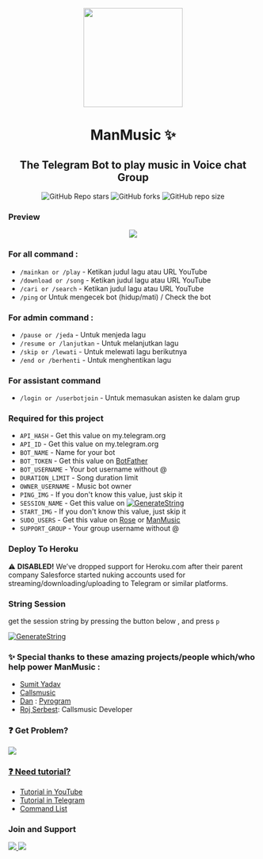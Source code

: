 <p align="center">
      <img style="width:200px; height:200px;"  src="https://telegra.ph/file/9a7828fb40ec2fb5dd0fd.png"></p>
<h1 align="center"><b>ManMusic ✨</b></h1>
<h2 align="center"><b>The Telegram Bot to play music in Voice chat Group</b></h2>

<p align="center">
  <img alt="GitHub Repo stars" src="https://img.shields.io/github/stars/dhimasazman/manMusic">
  <img alt="GitHub forks" src="https://img.shields.io/github/forks/dhimasazman/ManMusic">
  <img alt="GitHub repo size" src="https://img.shields.io/github/repo-size/dhimasazman/ManMusic?logo=github">
</p>

### Preview

<p align="center">
      <img src="https://telegra.ph/file/7ffc39a7789bb80175f70.png">
</p>

### For all command :
- `/mainkan or /play` - Ketikan judul lagu atau URL YouTube
- `/download or /song` - Ketikan judul lagu atau URL YouTube
- `/cari or /search` - Ketikan judul lagu atau URL YouTube
- `/ping` or Untuk mengecek bot (hidup/mati) / Check the bot

### For admin command :
- `/pause or /jeda` - Untuk menjeda lagu 
- `/resume or /lanjutkan` - Untuk melanjutkan lagu
- `/skip or /lewati` - Untuk melewati lagu berikutnya
- `/end or /berhenti` - Untuk menghentikan lagu

### For assistant command
- `/login or /userbotjoin` - Untuk memasukan asisten ke dalam grup

### Required for this project
- `API_HASH` - Get this value on my.telegram.org
- `API_ID` - Get this value on my.telegram.org
- `BOT_NAME` - Name for your bot
- `BOT_TOKEN` - Get this value on [BotFather](http://t.me/botfather)
- `BOT_USERNAME` - Your bot username without @
- `DURATION_LIMIT` - Song duration limit
- `OWNER_USERNAME` - Music bot owner
- `PING_IMG` - If you don't know this value, just skip it
- `SESSION_NAME` - Get this value on [![GenerateString](https://img.shields.io/badge/repl.it-generateString-yellowgreen)](https://replit.com/@DhimasAzman/Get-Session)
- `START_IMG` - If you don't know this value, just skip it
- `SUDO_USERS` - Get this value on [Rose](http://t.me/MissRose_Bot) or [ManMusic](http://t.me/azumanmusicplayerbot)
- `SUPPORT_GROUP` - Your group username without @

### Deploy To Heroku

⚠️ <b>DISABLED!</b>
We’ve dropped support for Heroku.com after their parent company Salesforce started nuking accounts used for streaming/downloading/uploading to Telegram or similar platforms.

### String Session
get the session string by pressing the button below , and press `p`

[![GenerateString](https://img.shields.io/badge/repl.it-generateString-yellowgreen)](https://replit.com/@DhimasAzman/Get-Session)

### ✨ Special thanks to these amazing projects/people which/who help power ManMusic :

- [Sumit Yadav](http://github.com/Sumit9969/DarkxMusic)
- [Callsmusic](http://github.com/callsmusic/callsmusic)
- [Dan](https://github.com/delivrance) : [Pyrogram](https://github.com/pyrogram/pyrogram)
- [Roj Serbest](http://github.com/rojserbest): Callsmusic Developer

### ❓ Get Problem? 

<p align="left">
      <a href="https://t.me/erojistrix"><img src="https://img.shields.io/badge/Contact%20Me-blue?style=for-the-badge&logo=telegram">
            </p>

### ❓ Need tutorial?
- [Tutorial in YouTube](http://youtube.com/c/dhimasazman)
- [Tutorial in Telegram](http://t.me/azumanprojects)
- [Command List](https://telegra.ph/COMMAND-LIST-06-10)

### Join and Support

<p align="left">
      <a href="https://t.me/azumanprojects"><img src="https://img.shields.io/badge/Join%20Channel-blue?style=for-the-badge&logo=telegram">
      <a href="https://t.me/azumansquad"><img src="https://img.shields.io/badge/Join%20Group-blue?style=for-the-badge&logo=telegram">
</p>

